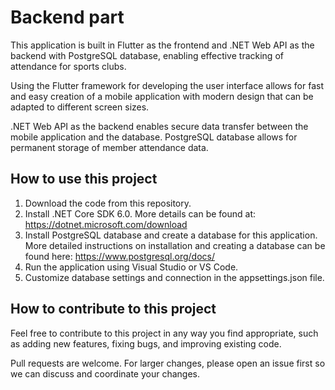 

# Backend part

This application is built in Flutter as the frontend and .NET Web API as the backend with PostgreSQL database, enabling effective tracking of attendance for sports clubs.

Using the Flutter framework for developing the user interface allows for fast and easy creation of a mobile application with modern design that can be adapted to different screen sizes.

.NET Web API as the backend enables secure data transfer between the mobile application and the database. PostgreSQL database allows for permanent storage of member attendance data.

## How to use this project

1. Download the code from this repository.
2. Install .NET Core SDK 6.0. More details can be found at: https://dotnet.microsoft.com/download
3. Install PostgreSQL database and create a database for this application. More detailed instructions on installation and creating a database can be found here: https://www.postgresql.org/docs/
4. Run the application using Visual Studio or VS Code.
5. Customize database settings and connection in the appsettings.json file.

## How to contribute to this project

Feel free to contribute to this project in any way you find appropriate, such as adding new features, fixing bugs, and improving existing code.

Pull requests are welcome. For larger changes, please open an issue first so we can discuss and coordinate your changes.
